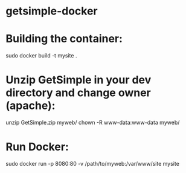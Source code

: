 # getsimple-docker

# Building the container:

sudo docker build -t mysite .

# Unzip GetSimple in your dev directory and change owner (apache):

unzip GetSimple.zip myweb/
chown -R www-data:www-data myweb/

# Run Docker:

sudo docker run -p 8080:80 -v /path/to/myweb:/var/www/site mysite
